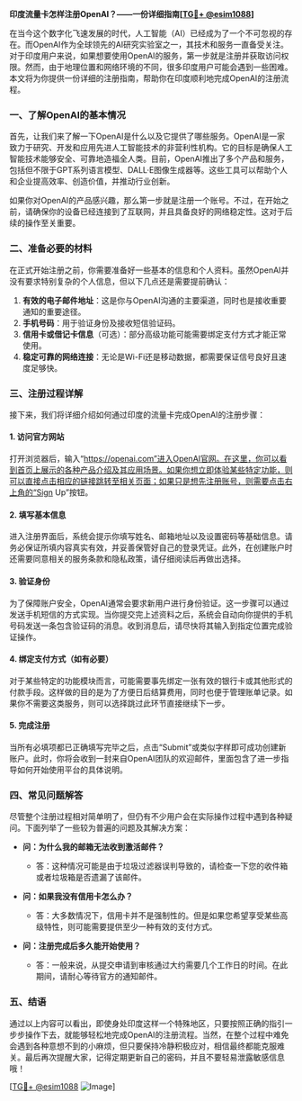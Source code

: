 **印度流量卡怎样注册OpenAI？——一份详细指南[[TG💪+ @esim1088](https://t.me/s/esim1088)]**

在当今这个数字化飞速发展的时代，人工智能（AI）已经成为了一个不可忽视的存在。而OpenAI作为全球领先的AI研究实验室之一，其技术和服务一直备受关注。对于印度用户来说，如果想要使用OpenAI的服务，第一步就是注册并获取访问权限。然而，由于地理位置和网络环境的不同，很多印度用户可能会遇到一些困难。本文将为你提供一份详细的注册指南，帮助你在印度顺利地完成OpenAI的注册流程。

### 一、了解OpenAI的基本情况

首先，让我们来了解一下OpenAI是什么以及它提供了哪些服务。OpenAI是一家致力于研究、开发和应用先进人工智能技术的非营利性机构。它的目标是确保人工智能技术能够安全、可靠地造福全人类。目前，OpenAI推出了多个产品和服务，包括但不限于GPT系列语言模型、DALL·E图像生成器等。这些工具可以帮助个人和企业提高效率、创造价值，并推动行业创新。

如果你对OpenAI的产品感兴趣，那么第一步就是注册一个账号。不过，在开始之前，请确保你的设备已经连接到了互联网，并且具备良好的网络稳定性。这对于后续的操作至关重要。

### 二、准备必要的材料

在正式开始注册之前，你需要准备好一些基本的信息和个人资料。虽然OpenAI并没有要求特别复杂的个人信息，但以下几点还是需要提前确认：

1. **有效的电子邮件地址**：这是你与OpenAI沟通的主要渠道，同时也是接收重要通知的重要途径。
2. **手机号码**：用于验证身份及接收短信验证码。
3. **信用卡或借记卡信息**（可选）：部分高级功能可能需要绑定支付方式才能正常使用。
4. **稳定可靠的网络连接**：无论是Wi-Fi还是移动数据，都需要保证信号良好且速度足够快。

### 三、注册过程详解

接下来，我们将详细介绍如何通过印度的流量卡完成OpenAI的注册步骤：

#### 1. 访问官方网站

打开浏览器后，输入“https://openai.com”进入OpenAI官网。在这里，你可以看到首页上展示的各种产品介绍及其应用场景。如果你想立即体验某些特定功能，则可以直接点击相应的链接跳转至相关页面；如果只是想先注册账号，则需要点击右上角的“Sign Up”按钮。

#### 2. 填写基本信息

进入注册界面后，系统会提示你填写姓名、邮箱地址以及设置密码等基础信息。请务必保证所填内容真实有效，并妥善保管好自己的登录凭证。此外，在创建账户时还需要同意相关的服务条款和隐私政策，请仔细阅读后再做出选择。

#### 3. 验证身份

为了保障账户安全，OpenAI通常会要求新用户进行身份验证。这一步骤可以通过发送手机短信的方式实现。当你提交完上述资料之后，系统会自动向你提供的手机号码发送一条包含验证码的消息。收到消息后，请尽快将其输入到指定位置完成验证操作。

#### 4. 绑定支付方式（如有必要）

对于某些特定的功能模块而言，可能需要事先绑定一张有效的银行卡或其他形式的付款手段。这样做的目的是为了方便日后结算费用，同时也便于管理账单记录。如果你不需要这类服务，则可以选择跳过此环节直接继续下一步。

#### 5. 完成注册

当所有必填项都已正确填写完毕之后，点击“Submit”或类似字样即可成功创建新账户。此时，你将会收到一封来自OpenAI团队的欢迎邮件，里面包含了进一步指导如何开始使用平台的具体说明。

### 四、常见问题解答

尽管整个注册过程相对简单明了，但仍有不少用户会在实际操作过程中遇到各种疑问。下面列举了一些较为普遍的问题及其解决方案：

- **问：为什么我的邮箱无法收到激活邮件？**
  - 答：这种情况可能是由于垃圾过滤器误判导致的，请检查一下您的收件箱或者垃圾箱是否遗漏了该邮件。
  
- **问：如果我没有信用卡怎么办？**
  - 答：大多数情况下，信用卡并不是强制性的。但是如果您希望享受某些高级特性，则可能需要提供至少一种有效的支付方式。
  
- **问：注册完成后多久能开始使用？**
  - 答：一般来说，从提交申请到审核通过大约需要几个工作日的时间。在此期间，请耐心等待官方的通知邮件。

### 五、结语

通过以上内容可以看出，即使身处印度这样一个特殊地区，只要按照正确的指引一步步操作下去，就能够轻松地完成OpenAI的注册流程。当然，在整个过程中难免会遇到各种意想不到的小麻烦，但只要保持冷静积极应对，相信最终都能克服难关。最后再次提醒大家，记得定期更新自己的密码，并且不要轻易泄露敏感信息哦！

[[TG💪+ @esim1088](https://t.me/s/esim1088) ![Image](https://i.postimg.cc/4NQfJmqS/Snipaste-2025-05-13-00-14-12.png)]